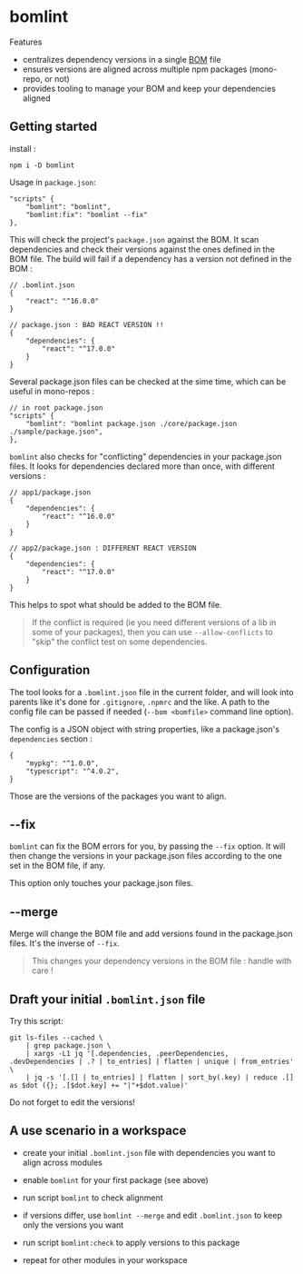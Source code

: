 # bomlint

Features
* centralizes dependency versions in a single [BOM](https://ntia.gov/page/software-bill-materials) file
* ensures versions are aligned across multiple npm packages (mono-repo, or not)
* provides tooling to manage your BOM and keep your dependencies aligned

## Getting started

install : 

    npm i -D bomlint

Usage in `package.json`:

```
"scripts" {
    "bomlint": "bomlint",
    "bomlint:fix": "bomlint --fix"
},
```

This will check the project's `package.json` against the BOM. It scan dependencies and check 
their versions against the ones defined in the BOM file. The build will fail if a dependency
has a version not defined in the BOM :

```
// .bomlint.json
{
    "react": "^16.0.0"
}

// package.json : BAD REACT VERSION !!
{
    "dependencies": {
        "react": "^17.0.0"
    }
}
```

Several package.json files can be checked at the sime time, 
which can be useful in mono-repos :

```
// in root package.json
"scripts" {
    "bomlint": "bomlint package.json ./core/package.json ./sample/package.json",
},
```


`bomlint` also checks for "conflicting" dependencies in your package.json files. It
looks for dependencies declared more than once, with different versions :

```
// app1/package.json
{
    "dependencies": {
        "react": "^16.0.0"
    }
}

// app2/package.json : DIFFERENT REACT VERSION
{
    "dependencies": {
        "react": "^17.0.0"
    }
}
```

This helps to spot what should be added to the BOM file. 

> If the conflict is required (ie you need different versions of a lib in some of your packages), 
then you can use `--allow-conflicts` to "skip" the conflict test on some dependencies.

## Configuration

The tool looks for a `.bomlint.json` file in the current folder, and will
look into parents like it's done for `.gitignore`, `.npmrc` and the like. 
A path to the config file can be passed if needed (`--bom <bomfile>` command line option).

The config is a JSON object with string properties, like a package.json's `dependencies` section :

```
{
    "mypkg": "^1.0.0",
    "typescript": "^4.0.2",
}
```

Those are the versions of the packages you want to align.

## --fix

`bomlint` can fix the BOM errors for you, by passing the `--fix` option. 
It will then change the versions in your package.json files according to the one 
set in the BOM file, if any.

This option only touches your package.json files.

## --merge

Merge will change the BOM file and add versions found in the package.json files.
It's the inverse of `--fix`.

> This changes your dependency versions in the BOM file : handle with care !


## Draft your initial `.bomlint.json` file

Try this script:
```
git ls-files --cached \
    | grep package.json \
    | xargs -L1 jq '[.dependencies, .peerDependencies, .devDependencies | .? | to_entries] | flatten | unique | from_entries' \
    | jq -s '[.[] | to_entries] | flatten | sort_by(.key) | reduce .[] as $dot ({}; .[$dot.key] += "|"+$dot.value)'
```
Do not forget to edit the versions!

## A use scenario in a workspace

- create your initial `.bomlint.json` file with dependencies you want to align across modules
- enable `bomlint` for your first package (see above)

- run script `bomlint` to check alignment
- if versions differ, use `bomlint --merge` and edit `.bomlint.json` to keep only the versions you want
- run script `bomlint:check` to apply versions to this package
- repeat for other modules in your workspace




